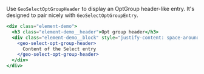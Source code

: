 Use `GeoSelectOptGroupHeader` to display an OptGroup header-like entry.
It's designed to pair nicely with `GeoSelectOptGroupEntry`.

```jsx
<div class="element-demo">
  <h3 class="element-demo__header">Opt group header</h3>
  <div class="element-demo__block" style="justify-content: space-around;">
    <geo-select-opt-group-header>
      Content of the Select entry
    </geo-select-opt-group-header>
  </div>
</div>
```
